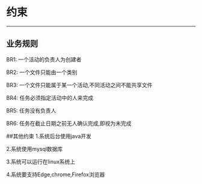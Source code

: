 # 约束

---

## 业务规则

BR1: 一个活动的负责人为创建者

BR2: 一个文件只能由一个类别

BR3: 一个文件只能属于某一个活动,不同活动之间不能共享文件

BR4: 任务必须指定活动中的人来完成

BR5: 任务没有负责人

BR6: 任务在截止日期之前无人确认完成,即视为未完成

##其他约束
1.系统后台使用java开发

2.系统使用mysql数据库

3.系统可以运行在linux系统上

4.系统要支持Edge,chrome,Firefox浏览器

